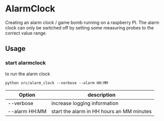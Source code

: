 # AlarmClock
Creating an alarm clock / game bomb running on a raspberry PI. The alarm clock can only be switched off by setting some measuring probes to the correct value range. 

## Usage

### start alarmclock

to run the alarm clock

```
python src/alarm_clock --verbose --alarm HH:MM
```

| Option          | description |
| --------------- | ---------------------------- |
| --verbose       | increase logging information |
| --alarm  HH:MM  | start the alarm in HH hours an MM minutes |

